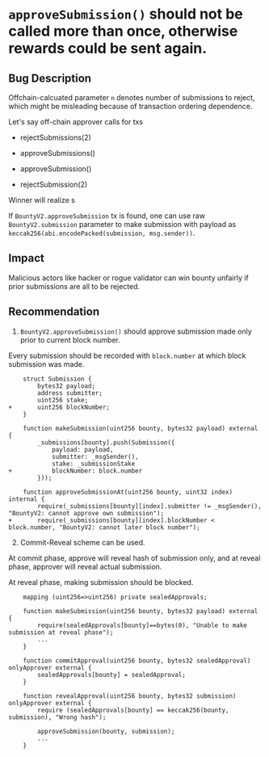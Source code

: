 # `approveSubmission()` should not be called more than once, otherwise rewards could be sent again. 

## Bug Description

Offchain-calcuated parameter `n` denotes number of submissions to reject, which might be misleading because of transaction ordering dependence.

Let's say off-chain approver calls for txs

- rejectSubmissions(2)
- approveSubmissions()

- approveSubmission()
- rejectSubmission(2)

Winner will realize s

If `BountyV2.approveSubmission` tx is found, one can use raw `BountyV2.submission` parameter to make submission with payload as `keccak256(abi.encodePacked(submission, msg.sender))`.

## Impact
Malicious actors like hacker or rogue validator can win bounty unfairly if prior submissions are all to be rejected.

## Recommendation
1) `BountyV2.approveSubmission()` should approve submission made only prior to current block number.

Every submission should be recorded with `block.number` at which block submission was made.

```
    struct Submission {
        bytes32 payload;
        address submitter;
        uint256 stake;
+       uint256 blockNumber;
    }

    function makeSubmission(uint256 bounty, bytes32 payload) external {
        _submissions[bounty].push(Submission({
            payload: payload,
            submitter: _msgSender(),
            stake: _submissionStake
+           blockNumber: block.number
        }));

    function approveSubmissionAt(uint256 bounty, uint32 index) internal {
        require(_submissions[bounty][index].submitter != _msgSender(), "BountyV2: cannot approve own submission");
+       require(_submissions[bounty][index].blockNumber < block.number, "BountyV2: cannot later block number");

```

2) Commit-Reveal scheme can be used.

At commit phase, approve will reveal hash of submission only, and at reveal phase, approver will reveal actual submission.

At reveal phase, making submission should be blocked.

```
    mapping (uint256=>uint256) private sealedApprovals;

    function makeSubmission(uint256 bounty, bytes32 payload) external {
        require(sealedApprovals[bounty]==bytes(0), "Unable to make submission at reveal phase");
        ...
    }

    function commitApproval(uint256 bounty, bytes32 sealedApproval) onlyApprover external {
        sealedApprovals[bounty] = sealedApproval;
    }

    function revealApproval(uint256 bounty, bytes32 submission) onlyApprover external {
        require (sealedApprovals[bounty] == keccak256(bounty, submission), "Wrong hash");
        
        approveSubmission(bounty, submission);
        ...
    }

```